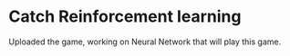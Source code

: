 # Catch Reinforcement learning
Uploaded the game, working on Neural Network that will play this game.

